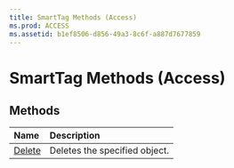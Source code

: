 ```yaml
---
title: SmartTag Methods (Access)
ms.prod: ACCESS
ms.assetid: b1ef8506-d856-49a3-8c6f-a887d7677859
---
```



# SmartTag Methods (Access)

## Methods



|**Name**|**Description**|
|:-----|:-----|
|[Delete](smarttag-delete-method-access.md)|Deletes the specified object.|

